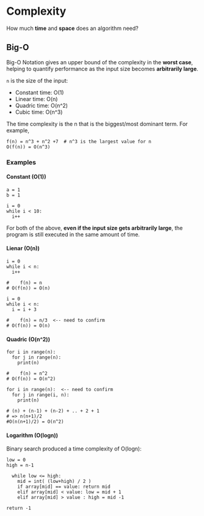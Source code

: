 # Complexity
How much **time** and **space** does an algorithm need?

## Big-O
Big-O Notation gives an upper bound of the complexity in the **worst case**, helping to quantify performance as the input size becomes **arbitrarily large**.

`n` is the size of the input:
- Constant time: O(1)
- Linear time: O(n)
- Quadric time: O(n^2)
- Cubic time: O(n^3)

The time complexity is the n that is the biggest/most dominant term. For example,

```
f(n) = n^3 + n^2 +7  # n^3 is the largest value for n
O(f(n)) = O(n^3)
```

### Examples
#### Constant (O(1))
```
a = 1
b = 1
```

```
i = 0
while i < 10:
  i++
```

For both of the above, **even if the input size gets arbitrarily large**, the program is still executed in the same amount of time.

#### Lienar (O(n))

```
i = 0
while i < n:
  i++

#    f(n) = n
# O(f(n)) = O(n)
```

```
i = 0
while i < n:
  i = i + 3

#    f(n) = n/3  <-- need to confirm
# O(f(n)) = O(n)
```

#### Quadric (O(n^2))
```
for i in range(n):
  for j in range(n):
    print(n)

#    f(n) = n^2
# O(f(n)) = O(n^2)
```

```
for i in range(n):  <-- need to confirm
  for j in range(i, n):
    print(n)

# (n) + (n-1) + (n-2) + .. + 2 + 1
# => n(n+1)/2
#O(n(n+1)/2) = O(n^2)
```

#### Logarithm (O(logn))

Binary search produced a time complexity of O(logn):
```
low = 0
high = n-1

  while low <= high:
    mid = int( (low+high) / 2 )
    if array[mid] == value: return mid
    elif array[mid] < value: low = mid + 1
    elif array[mid] > value : high = mid -1

return -1
```
